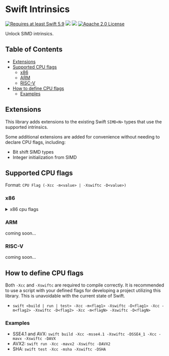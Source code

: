 # Swift Intrinsics

<a href="https://swift.org"><img src="https://img.shields.io/badge/Swift-5.9+-F05138?style=&logo=swift" alt="Requires at least Swift 5.9"></a> <img src="https://img.shields.io/badge/Platforms-Any-gold"> <a href="https://discord.com/invite/VyuFQUpcUz"><img src="https://img.shields.io/badge/Chat-Discord-7289DA?style=&logo=discord"></a> <a href="https://github.com/RandomHashTags/destiny/blob/main/LICENSE"><img src="https://img.shields.io/badge/License-Apache_2.0-blue" alt="Apache 2.0 License"></a>

Unlock SIMD intrinsics.

## Table of Contents

- [Extensions](#extensions)
- [Supported CPU flags](#supported-cpu-flags)
  - [x86](#x86)
  - [ARM](#arm)
  - [RISC-V](#risc-v)
- [How to define CPU flags](#how-to-define-cpu-flags)
  - [Examples](#examples)

## Extensions

This library adds extensions to the existing Swift `SIMD<N>` types that use the supported intrinsics.

Some additional extensions are added for convenience without needing to declare CPU flags, including:

- Bit shift SIMD types
- Integer initialization from SIMD

## Supported CPU flags

Format: `CPU Flag (-Xcc -m<value> | -Xswiftc -D<value>)`

### x86

<details>

<summary>x86 cpu flags</summary>

- AES (aes | AES)
- AVX (avx | AVX)
- AVX2 (avx2 | AVX2)
- AVX512 (avx512 | AVX512)
- MMX (mmx | MMX)
- SHA (sha | SHA)
- SM3 (sm3 | SM3)
- SM4 (sm4 | SM4)
- SSE (sse | SSE)
- SSE2 (sse2 | SSE2)
- SSE3 (sse3 | SSE3)
- SSE4.1 (sse4.1 | SSE4_1)
- SSE4.2 (sse4.2 | SSE4_2)
- SSSE3 (ssse3 | SSSE3)

</details>

### ARM

coming soon...

### RISC-V

coming soon...

## How to define CPU flags

Both `-Xcc` and `-Xswiftc` are required to compile correctly. It is recommended to use a script with your defined flags for developing a project utilizing this library. This is unavoidable with the current state of Swift.

- `swift <build | run | test> -Xcc -m<flag1> -Xswiftc -D<flag1> -Xcc -m<flag2> -Xswiftc -D<flag2> -Xcc -m<flagN> -Xswiftc -D<flagN>`

### Examples

- SSE4.1 and AVX: `swift build -Xcc -msse4.1 -Xswiftc -DSSE4_1 -Xcc -mavx -Xswiftc -DAVX`
- AVX2: `swift run -Xcc -mavx2 -Xswiftc -DAVX2`
- SHA: `swift test -Xcc -msha -Xswiftc -DSHA`
